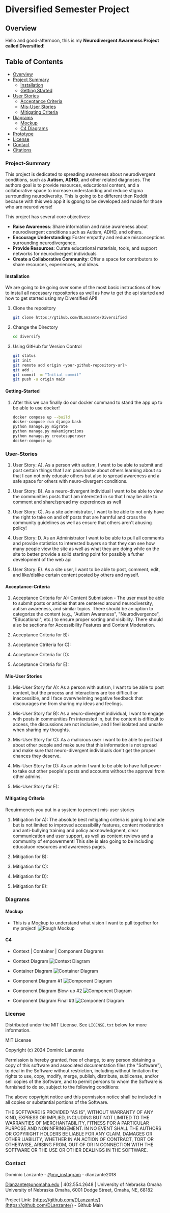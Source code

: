 # Diversified Semester Project

## Overview

Hello and good-afternoon, this is my **Neurodivergent Awareness Project called Diversified**!

## Table of Contents

- [Overview](#overview)
- [Project Summary](#Project-Summary)
   - [Installation](#Installation)
   - [Getting Started](#Getting-Started)
- [User Stories](#User-Stories)
   - [Acceptance Criteria](#Acceptance-Criteria)
   - [Mis-User Stories](#Mis-User-Stories)
   - [Mitigating Criteria](#Mitigating-Criteria)
- [Diagrams](#Diagrams)
   - [Mockup](#Mockup)
   - [C4 Diagrams](#C4)
- [Prototype](#Prototype)
- [License](#license)
- [Contact](#contact)
- [Citations](#Citations)

### Project-Summary

This project is dedicated to spreading awareness about neurodivergent conditions, such as **Autism**, **ADHD**, and other related diagnoses. The authors goal is to provide resources, educational content, and a collaborative space to increase understanding and reduce stigma surrounding neurodiversity. This is going to be different then Reddit because with this web app it is gpong to be developed and made for those who are neurodiverse!

This project has several core objectives:

- **Raise Awareness**: Share information and raise awareness about neurodivergent conditions such as Autism, ADHD, and others.
- **Encourage Understanding**: Foster empathy and reduce misconceptions surrounding neurodivergence.
- **Provide Resources**: Curate educational materials, tools, and support networks for neurodivergent individuals
- **Create a Collaborative Community**: Offer a space for contributors to share resources, experiences, and ideas.

#### Installation
We are going to be going over some of the most basic instructions of how to install all necessary repositories as well as how to get the api started and how to get started using my Diversified API!
1. Clone the repository   
   ```bash
   git clone https://gtihub.com/DLanzante/Diversified

2. Change the Directory
   ```bash
   cd diversify
   
3. Using GitHub for Version Control
    ```bash
    git status
    git init
    git remote add origin <your-github-repository-url>
    git add .
    git commit -m "Initial commit"
    git push -u origin main

#### Getting-Started
1. After this we can finally do our docker command to stand the app up to be able to use docker!
    ```bash
    docker compose up --build
    docker-compose run django bash
    python manage.py migrate
    python manage.py makemigrations
    python manage.py createsuperuser
    docker-compose up

### User-Stories

1. User Story:
   A). As a person with autism, I want to be able to submit and post certain things that I am passionate about others learning about so that I can not only educate others but also to spread awareness and a safe space for others with neuro-divergent conditions.

2. User Story:
   B). As a neuro-divergent individual I want to be able to view the communities posts that I am interested in so that I may be able to comment and share/spread my expereinces as well
   
3. User Story:
   C). As a site administrator, I want to be able to not only have the right to take on and off posts that are harmful and cross the community guidelines as well as ensure that others aren't abusing policy!

4. User Story:
   D. As an Administrator I want to be able to pull all comments and provide statistics to interested buyers so that they can see how many people view the site as well as what they are doing while on the site to better provide a solid starting point for possibly a futher development of the web api

5. User Story:
   E). As a site user, I want to be able to post, comment, edit, and like/dislike certain content posted by others and myself.

#### Acceptance-Criteria

1. Acceptance Criteria for A):
   Content Submission - The user must be able to submit posts or articles that are centered around neurodiversity, autism awareness, and similar topics. There should be an option to categorize the content (e.g., "Autism Awareness", "Neurodivergence", "Educational", etc.) to ensure proper sorting and visibility. There should also be sections for Accessibility Features and Content Moderation.
   
2. Acceptance Criteria for B):

3. Acceptance Ctriteria for C):

4. Acceptance Criteria for D):

5. Acceptance Criteria for E):

#### Mis-User Stories

1. Mis-User Story for A):
   As a person with autism, I want to be able to post content, but the process and interactions are too difficult or inaccessible, and I face overwhelming negative feedback that discourages me from sharing my ideas and feelings.

2. Mis-User Story for B): As a neuro-divergent individual, I want to engage with posts in communities I’m interested in, but the content is difficult to access, the discussions are not inclusive, and I feel isolated and unsafe when sharing my thoughts.

3. Mis-User Story for C): As a malicious user i want to be able to post bad about other people and make sure that this information is not spread and make sure that neuro-divergent individuals don't get the proper chances they deserve.

4. Mis-User Story for D): As an admin I want to be able to have full power to take out other people's posts and accounts without the approval from other admins.

5. Mis-User Story for E):     

#### Mitigating Criteria

Requirmenets you put in a system to prevent mis-user stories

1. Mitigation for A): The absolute best mitigating criteria is going to include but is not limited to improved accessibility features, content moderation and anti-bullying training and policy acknowledgment, clear communication and user support, as well as content reviews and a community of empowerment! This site is also going to be including educatuon resources and awareness pages.

2. Mitigation for B): 

3. Mitigation for C):

4. Mitigation for D):

5. Mitigation for E):

### Diagrams


#### Mockup

- This is a Mockup to understand what vision I want to pull together for my project!
![Rough Mockup](https://github.com/DLanzante/diversified/blob/main/docs/mockup.PNG)

#### C4

- Context | Container | Component Diagrams

- Context Diagram
![Context Diagram](https://github.com/DLanzante/diversified/blob/main/docs/System%20Context%20Diagram.png)
- Container Diagram
![Container Diagram](https://github.com/DLanzante/diversified/blob/main/docs/Container%20Diagram.png)
- Component Diagram #1
![Component Diagram](https://github.com/DLanzante/diversified/blob/main/docs/Component%20Diagram.png)
- Component Diagram Blow-up #2
![Component Diagram](https://github.com/DLanzante/diversified/blob/main/docs/Component%20Diagram%202.png)
- Component Diagram Final #3
![Component Diagram](https://github.com/DLanzante/diversified/blob/main/docs/Component%203%20API%20Server.png)

<!-- LICENSE -->
### License

Distributed under the MIT License. See `LICENSE.txt` below for more information.

MIT License

Copyright (c) 2024 Dominic Lanzante

Permission is hereby granted, free of charge, to any person obtaining a copy
of this software and associated documentation files (the "Software"), to deal
in the Software without restriction, including without limitation the rights
to use, copy, modify, merge, publish, distribute, sublicense, and/or sell
copies of the Software, and to permit persons to whom the Software is
furnished to do so, subject to the following conditions:

The above copyright notice and this permission notice shall be included in all
copies or substantial portions of the Software.

THE SOFTWARE IS PROVIDED "AS IS", WITHOUT WARRANTY OF ANY KIND, EXPRESS OR
IMPLIED, INCLUDING BUT NOT LIMITED TO THE WARRANTIES OF MERCHANTABILITY,
FITNESS FOR A PARTICULAR PURPOSE AND NONINFRINGEMENT. IN NO EVENT SHALL THE
AUTHORS OR COPYRIGHT HOLDERS BE LIABLE FOR ANY CLAIM, DAMAGES OR OTHER
LIABILITY, WHETHER IN AN ACTION OF CONTRACT, TORT OR OTHERWISE, ARISING FROM,
OUT OF OR IN CONNECTION WITH THE SOFTWARE OR THE USE OR OTHER DEALINGS IN THE
SOFTWARE.


<!-- CONTACT -->
### Contact

Dominic Lanzante - [@my_instagram](https://www.instagram.com/dlanzante2018/) - dlanzante2018

Dlanzante@unomaha.edu | 402.554.2648 | University of Nebraska Omaha
University of Nebraska Omaha, 6001 Dodge Street, Omaha, NE, 68182

Project Link: [https://github.com/DLanzante/](https://github.com/DLanzante/) - Github Main
